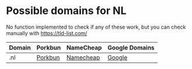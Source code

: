 # Possible domains for NL

No function implemented to check if any of these work, but you can check manually with https://tld-list.com/

| Domain | Porkbun | NameCheap | Google Domains |
|---|---|---|---|
| .nl | [Porkbun](https://porkbun.com/checkout/search?prb=e814663da1&tlds=&idnLanguage=&search=search&q=.nl) | [Namecheap](https://www.namecheap.com/domains/registration/results/?domain=.nl) | [Google](https://domains.google.com/registrar/search?searchTerm=.nl) |
